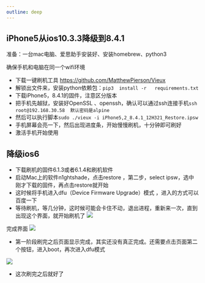 ```yaml
---
outline: deep
---
```

## iPhone5从ios10.3.3降级到8.4.1

准备：一台mac电脑、爱思助手安装好、安装homebrew、python3

确保手机和电脑在同一个wifi环境

- 下载一键刷机工具 <https://github.com/MatthewPierson/Vieux>
- 解锁出文件来，安装python依赖包：```pip3  install -r   requirements.txt```
- 下载iPhone5，8.4.1的固件，注意区分版本
- 把手机先越狱，安装好OpenSSL 、openssh，确认可以通过ssh连接手机```ssh root@192.168.30.58  默认密码是alpine```
- 然后可以执行脚本``` sudo ./vieux -i iPhone5,2_8.4.1_12H321_Restore.ipsw ```
- 手机屏幕会亮一下，然后出现进度条，开始慢慢刷机，十分钟即可刷好
- 激活手机开始使用

## 降级ios6

- 下载刷机的固件6.1.3或者6.1.4和刷机软件
- 启动Mac上的软件n1ghtshade，点击restore ，第二步，select ipsw，选中刚才下载的固件，再点击restore就开始
- 这时候将手机进入dfu（Device Firmware Upgrade）模式 ，进入的方式可以百度一下
- 等待刷机，等几分钟，这时候可能会卡住不动，退出进程，重新来一次，直到出现这个界面，就开始刷机了
![](https://tva1.sinaimg.cn/large/0082zybpgy1gc9im8nc7aj31mo0q07wh.jpg)

完成界面
![](https://tva1.sinaimg.cn/large/0082zybpgy1gc9ijq6q90j30rt112aep.jpg)

- 第一阶段刷完之后页面显示完成，其实还没有真正完成。还需要点击页面第二个按钮，进入boot，再次进入dfu模式

![](https://tva1.sinaimg.cn/large/0082zybpgy1gc9ik7lrf7j30rt112afd.jpg)

- 这次刷完之后就好了
